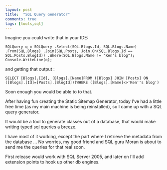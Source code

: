 ```yaml
---
layout: post
title:  "SQL Query Generator"
comments: true
tags: [tools,sql]
---
```



Imagine you could write that in your IDE:

```
SQLQuery q = SQLQuery .Select(SQL.Blogs.Id, SQL.Blogs.Name) .From(SQL.Blogs) .Join(SQL.Posts, Join.On(SQL.Blogs.Id == SQL.Posts.BlogId)) .Where(SQL.Blogs.Name != "Ken's blog");
Console.WriteLine(q); 
```

and getting that output :

```
SELECT [Blogs].[Id], [Blogs].[Name]FROM ([Blogs] JOIN [Posts] ON ([Blogs].[Id]=[Posts].[BlogId]))WHERE ([Blogs].[Name]<>'Ken''s blog') 
```



Soon enough you would be able to to that.



After having fun creating the Static Sitemap Generator, today I've had a little free time (as my main machine is being reinstalled), so I came up with a SQL query generator.

It would be a tool to generate classes out of a database, that would make writing typed sql queries a breeze.



I have most of it working, except the part where I retrieve the metadata from the database ... No worries, my good friend and SQL guru Moran is about to send me the queries for that real soon.



First release would work with SQL Server 2005, and later on I'll add extension points to hook up other db engines.

